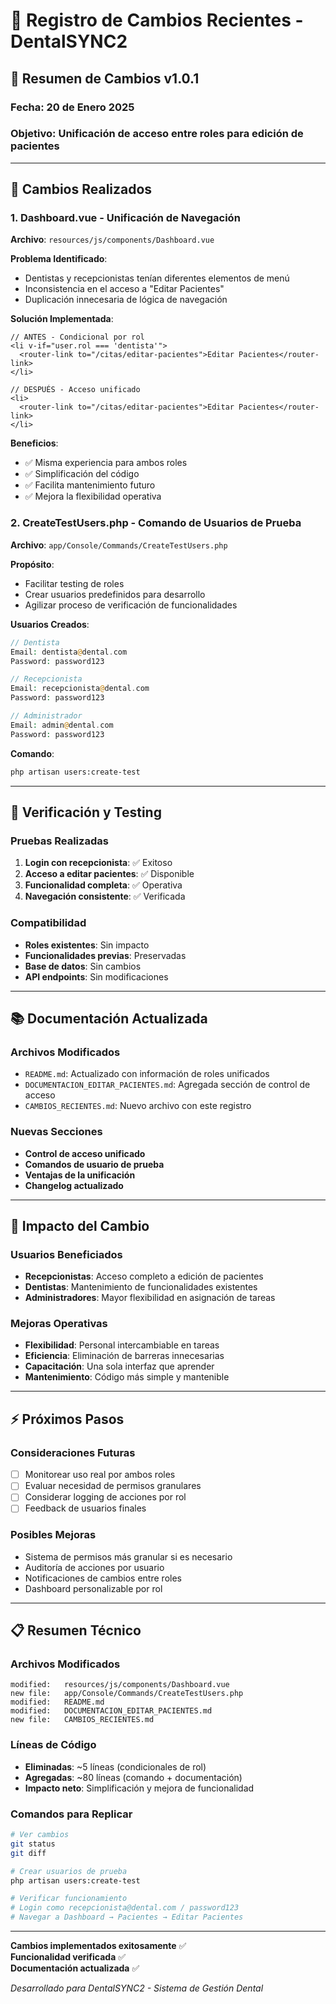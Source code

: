 # 📝 Registro de Cambios Recientes - DentalSYNC2

## 🎯 Resumen de Cambios v1.0.1

### Fecha: 20 de Enero 2025
### Objetivo: Unificación de acceso entre roles para edición de pacientes

---

## 🔄 Cambios Realizados

### 1. Dashboard.vue - Unificación de Navegación
**Archivo**: `resources/js/components/Dashboard.vue`

**Problema Identificado**:
- Dentistas y recepcionistas tenían diferentes elementos de menú
- Inconsistencia en el acceso a "Editar Pacientes"
- Duplicación innecesaria de lógica de navegación

**Solución Implementada**:
```vue
// ANTES - Condicional por rol
<li v-if="user.rol === 'dentista'">
  <router-link to="/citas/editar-pacientes">Editar Pacientes</router-link>
</li>

// DESPUÉS - Acceso unificado
<li>
  <router-link to="/citas/editar-pacientes">Editar Pacientes</router-link>
</li>
```

**Beneficios**:
- ✅ Misma experiencia para ambos roles
- ✅ Simplificación del código
- ✅ Facilita mantenimiento futuro
- ✅ Mejora la flexibilidad operativa

### 2. CreateTestUsers.php - Comando de Usuarios de Prueba
**Archivo**: `app/Console/Commands/CreateTestUsers.php`

**Propósito**:
- Facilitar testing de roles
- Crear usuarios predefinidos para desarrollo
- Agilizar proceso de verificación de funcionalidades

**Usuarios Creados**:
```php
// Dentista
Email: dentista@dental.com
Password: password123

// Recepcionista  
Email: recepcionista@dental.com
Password: password123

// Administrador
Email: admin@dental.com
Password: password123
```

**Comando**:
```bash
php artisan users:create-test
```

---

## 🧪 Verificación y Testing

### Pruebas Realizadas
1. **Login con recepcionista**: ✅ Exitoso
2. **Acceso a editar pacientes**: ✅ Disponible
3. **Funcionalidad completa**: ✅ Operativa
4. **Navegación consistente**: ✅ Verificada

### Compatibilidad
- **Roles existentes**: Sin impacto
- **Funcionalidades previas**: Preservadas
- **Base de datos**: Sin cambios
- **API endpoints**: Sin modificaciones

---

## 📚 Documentación Actualizada

### Archivos Modificados
- `README.md`: Actualizado con información de roles unificados
- `DOCUMENTACION_EDITAR_PACIENTES.md`: Agregada sección de control de acceso
- `CAMBIOS_RECIENTES.md`: Nuevo archivo con este registro

### Nuevas Secciones
- **Control de acceso unificado**
- **Comandos de usuario de prueba**
- **Ventajas de la unificación**
- **Changelog actualizado**

---

## 🎯 Impacto del Cambio

### Usuarios Beneficiados
- **Recepcionistas**: Acceso completo a edición de pacientes
- **Dentistas**: Mantenimiento de funcionalidades existentes
- **Administradores**: Mayor flexibilidad en asignación de tareas

### Mejoras Operativas
- **Flexibilidad**: Personal intercambiable en tareas
- **Eficiencia**: Eliminación de barreras innecesarias
- **Capacitación**: Una sola interfaz que aprender
- **Mantenimiento**: Código más simple y mantenible

---

## ⚡ Próximos Pasos

### Consideraciones Futuras
- [ ] Monitorear uso real por ambos roles
- [ ] Evaluar necesidad de permisos granulares
- [ ] Considerar logging de acciones por rol
- [ ] Feedback de usuarios finales

### Posibles Mejoras
- Sistema de permisos más granular si es necesario
- Auditoría de acciones por usuario
- Notificaciones de cambios entre roles
- Dashboard personalizable por rol

---

## 📋 Resumen Técnico

### Archivos Modificados
```
modified:   resources/js/components/Dashboard.vue
new file:   app/Console/Commands/CreateTestUsers.php
modified:   README.md
modified:   DOCUMENTACION_EDITAR_PACIENTES.md
new file:   CAMBIOS_RECIENTES.md
```

### Líneas de Código
- **Eliminadas**: ~5 líneas (condicionales de rol)
- **Agregadas**: ~80 líneas (comando + documentación)
- **Impacto neto**: Simplificación y mejora de funcionalidad

### Comandos para Replicar
```bash
# Ver cambios
git status
git diff

# Crear usuarios de prueba
php artisan users:create-test

# Verificar funcionamiento
# Login como recepcionista@dental.com / password123
# Navegar a Dashboard → Pacientes → Editar Pacientes
```

---

**Cambios implementados exitosamente** ✅  
**Funcionalidad verificada** ✅  
**Documentación actualizada** ✅  

*Desarrollado para DentalSYNC2 - Sistema de Gestión Dental*
